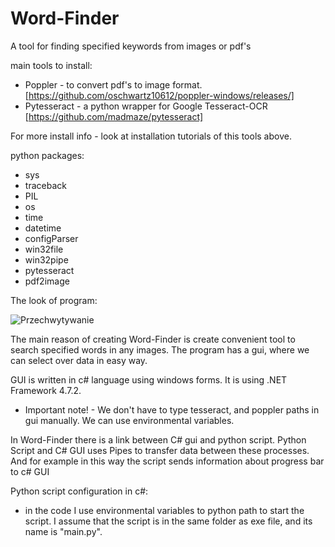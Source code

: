 # Word-Finder
A tool for finding specified keywords from images or pdf's <br />

main tools to install: <br /> 
- Poppler - to convert pdf's to image format. [https://github.com/oschwartz10612/poppler-windows/releases/] <br />
- Pytesseract - a python wrapper for Google Tesseract-OCR [https://github.com/madmaze/pytesseract] <br />

For more install info - look at installation tutorials of this tools above. <br />

python packages:
- sys
- traceback
- PIL
- os
- time
- datetime
- configParser
- win32file
- win32pipe
- pytesseract
- pdf2image

The look of program: <br />

![Przechwytywanie](https://user-images.githubusercontent.com/33838656/203035097-27f86a82-9654-4c6d-a97b-ae034a44d26c.PNG) <br />


The main reason of creating Word-Finder is create convenient tool to search specified words in any images. The program has a gui, where we can select over data in easy way. <br />

GUI is written in c# language using windows forms. It is using .NET Framework 4.7.2.

- Important note! - We don't have to type tesseract, and poppler paths in gui manually. We can use environmental variables. <br />

In Word-Finder there is a link between C# gui and python script. Python Script and C# GUI uses Pipes to transfer data between these processes. And for example in this way the script sends information about progress bar to c# GUI <br />

Python script configuration in c#: <br />
- in the code I use environmental variables to python path to start the script. I assume that the script is in the same folder as exe file, and its name is "main.py".

